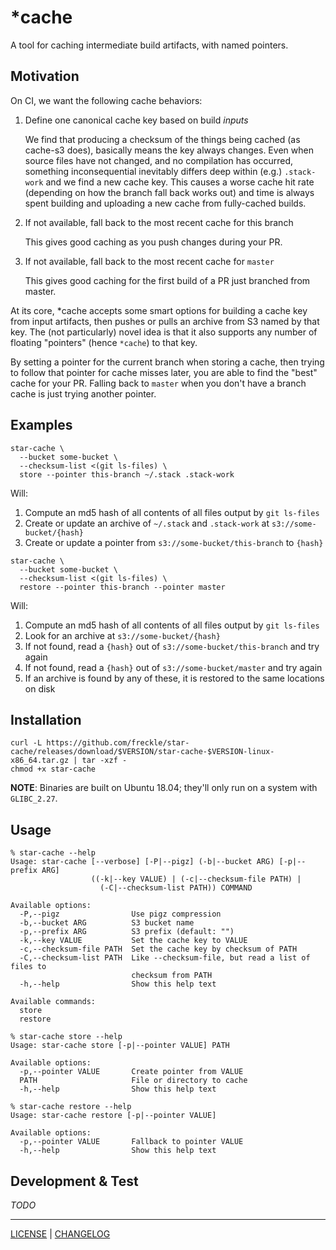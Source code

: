 # \*cache

A tool for caching intermediate build artifacts, with named pointers.

## Motivation

On CI, we want the following cache behaviors:

1. Define one canonical cache key based on build _inputs_

   We find that producing a checksum of the things being cached (as cache-s3
   does), basically means the key always changes. Even when source files have
   not changed, and no compilation has occurred, something inconsequential
   inevitably differs deep within (e.g.) `.stack-work` and we find a new cache
   key. This causes a worse cache hit rate (depending on how the branch fall
   back works out) and time is always spent building and uploading a new cache
   from fully-cached builds.

1. If not available, fall back to the most recent cache for this branch

   This gives good caching as you push changes during your PR.

1. If not available, fall back to the most recent cache for `master`

   This gives good caching for the first build of a PR just branched from
   master.

At its core, \*cache accepts some smart options for building a cache key from
input artifacts, then pushes or pulls an archive from S3 named by that key. The
(not particularly) novel idea is that it also supports any number of floating
"pointers" (hence `*cache`) to that key.

By setting a pointer for the current branch when storing a cache, then trying to
follow that pointer for cache misses later, you are able to find the "best"
cache for your PR. Falling back to `master` when you don't have a branch cache
is just trying another pointer.

## Examples

```console
star-cache \
  --bucket some-bucket \
  --checksum-list <(git ls-files) \
  store --pointer this-branch ~/.stack .stack-work
```

Will:

1. Compute an md5 hash of all contents of all files output by `git ls-files`
1. Create or update an archive of `~/.stack` and `.stack-work` at
   `s3://some-bucket/{hash}`
1. Create or update a pointer from `s3://some-bucket/this-branch` to `{hash}`

```console
star-cache \
  --bucket some-bucket \
  --checksum-list <(git ls-files) \
  restore --pointer this-branch --pointer master
```

Will:

1. Compute an md5 hash of all contents of all files output by `git ls-files`
1. Look for an archive at `s3://some-bucket/{hash}`
1. If not found, read a `{hash}` out of `s3://some-bucket/this-branch` and try
   again
1. If not found, read a `{hash}` out of `s3://some-bucket/master` and try again
1. If an archive is found by any of these, it is restored to the same locations
   on disk

## Installation

```console
curl -L https://github.com/freckle/star-cache/releases/download/$VERSION/star-cache-$VERSION-linux-x86_64.tar.gz | tar -xzf -
chmod +x star-cache
```

**NOTE**: Binaries are built on Ubuntu 18.04; they'll only run on a system with
`GLIBC_2.27`.

## Usage

```console
% star-cache --help
Usage: star-cache [--verbose] [-P|--pigz] (-b|--bucket ARG) [-p|--prefix ARG]
                  ((-k|--key VALUE) | (-c|--checksum-file PATH) |
                    (-C|--checksum-list PATH)) COMMAND

Available options:
  -P,--pigz                Use pigz compression
  -b,--bucket ARG          S3 bucket name
  -p,--prefix ARG          S3 prefix (default: "")
  -k,--key VALUE           Set the cache key to VALUE
  -c,--checksum-file PATH  Set the cache key by checksum of PATH
  -C,--checksum-list PATH  Like --checksum-file, but read a list of files to
                           checksum from PATH
  -h,--help                Show this help text

Available commands:
  store
  restore

% star-cache store --help
Usage: star-cache store [-p|--pointer VALUE] PATH

Available options:
  -p,--pointer VALUE       Create pointer from VALUE
  PATH                     File or directory to cache
  -h,--help                Show this help text

% star-cache restore --help
Usage: star-cache restore [-p|--pointer VALUE]

Available options:
  -p,--pointer VALUE       Fallback to pointer VALUE
  -h,--help                Show this help text

```

## Development & Test

*TODO*

---

[LICENSE](./LICENSE) | [CHANGELOG](./CHANGELOG.md)
